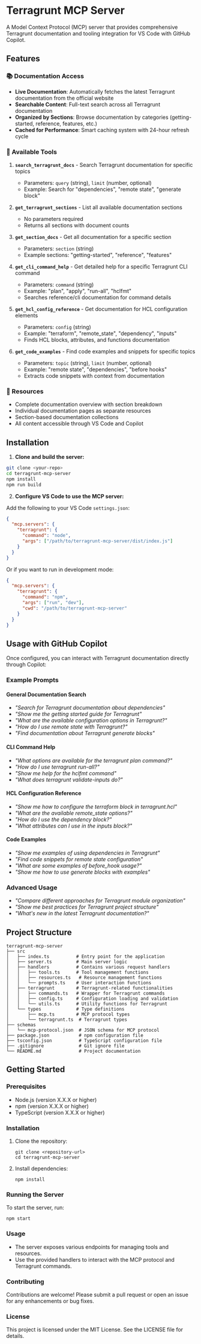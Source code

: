# Terragrunt MCP Server

A Model Context Protocol (MCP) server that provides comprehensive Terragrunt documentation and tooling integration for VS Code with GitHub Copilot.

## Features

### 📚 Documentation Access

- **Live Documentation**: Automatically fetches the latest Terragrunt documentation from the official website
- **Searchable Content**: Full-text search across all Terragrunt documentation
- **Organized by Sections**: Browse documentation by categories (getting-started, reference, features, etc.)
- **Cached for Performance**: Smart caching system with 24-hour refresh cycle

### 🔧 Available Tools

1. **`search_terragrunt_docs`** - Search Terragrunt documentation for specific topics
   - Parameters: `query` (string), `limit` (number, optional)
   - Example: Search for "dependencies", "remote state", "generate block"

2. **`get_terragrunt_sections`** - List all available documentation sections
   - No parameters required
   - Returns all sections with document counts

3. **`get_section_docs`** - Get all documentation for a specific section
   - Parameters: `section` (string)
   - Example sections: "getting-started", "reference", "features"

4. **`get_cli_command_help`** - Get detailed help for a specific Terragrunt CLI command
   - Parameters: `command` (string)
   - Example: "plan", "apply", "run-all", "hclfmt"
   - Searches reference/cli documentation for command details

5. **`get_hcl_config_reference`** - Get documentation for HCL configuration elements
   - Parameters: `config` (string)
   - Example: "terraform", "remote_state", "dependency", "inputs"
   - Finds HCL blocks, attributes, and functions documentation

6. **`get_code_examples`** - Find code examples and snippets for specific topics
   - Parameters: `topic` (string), `limit` (number, optional)
   - Example: "remote state", "dependencies", "before hooks"
   - Extracts code snippets with context from documentation

### 📖 Resources

- Complete documentation overview with section breakdown
- Individual documentation pages as separate resources
- Section-based documentation collections
- All content accessible through VS Code and Copilot

## Installation

1. **Clone and build the server:**

```bash
git clone <your-repo>
cd terragrunt-mcp-server
npm install
npm run build
```

2. **Configure VS Code to use the MCP server:**

Add the following to your VS Code `settings.json`:

```json
{
  "mcp.servers": {
    "terragrunt": {
      "command": "node",
      "args": ["/path/to/terragrunt-mcp-server/dist/index.js"]
    }
  }
}
```

Or if you want to run in development mode:

```json
{
  "mcp.servers": {
    "terragrunt": {
      "command": "npm",
      "args": ["run", "dev"],
      "cwd": "/path/to/terragrunt-mcp-server"
    }
  }
}
```

## Usage with GitHub Copilot

Once configured, you can interact with Terragrunt documentation directly through Copilot:

### Example Prompts

#### General Documentation Search
- *"Search for Terragrunt documentation about dependencies"*
- *"Show me the getting started guide for Terragrunt"*
- *"What are the available configuration options in Terragrunt?"*
- *"How do I use remote state with Terragrunt?"*
- *"Find documentation about Terragrunt generate blocks"*

#### CLI Command Help
- *"What options are available for the terragrunt plan command?"*
- *"How do I use terragrunt run-all?"*
- *"Show me help for the hclfmt command"*
- *"What does terragrunt validate-inputs do?"*

#### HCL Configuration Reference
- *"Show me how to configure the terraform block in terragrunt.hcl"*
- *"What are the available remote_state options?"*
- *"How do I use the dependency block?"*
- *"What attributes can I use in the inputs block?"*

#### Code Examples
- *"Show me examples of using dependencies in Terragrunt"*
- *"Find code snippets for remote state configuration"*
- *"What are some examples of before_hook usage?"*
- *"Show me how to use generate blocks with examples"*

### Advanced Usage

- *"Compare different approaches for Terragrunt module organization"*
- *"Show me best practices for Terragrunt project structure"*
- *"What's new in the latest Terragrunt documentation?"*

## Project Structure

```
terragrunt-mcp-server
├── src
│   ├── index.ts          # Entry point for the application
│   ├── server.ts         # Main server logic
│   ├── handlers          # Contains various request handlers
│   │   ├── tools.ts      # Tool management functions
│   │   ├── resources.ts   # Resource management functions
│   │   └── prompts.ts    # User interaction functions
│   ├── terragrunt        # Terragrunt-related functionalities
│   │   ├── commands.ts   # Wrapper for Terragrunt commands
│   │   ├── config.ts     # Configuration loading and validation
│   │   └── utils.ts      # Utility functions for Terragrunt
│   └── types             # Type definitions
│       ├── mcp.ts        # MCP protocol types
│       └── terragrunt.ts  # Terragrunt types
├── schemas
│   └── mcp-protocol.json  # JSON schema for MCP protocol
├── package.json           # npm configuration file
├── tsconfig.json          # TypeScript configuration file
├── .gitignore             # Git ignore file
└── README.md              # Project documentation
```

## Getting Started

### Prerequisites

- Node.js (version X.X.X or higher)
- npm (version X.X.X or higher)
- TypeScript (version X.X.X or higher)

### Installation

1. Clone the repository:

   ```
   git clone <repository-url>
   cd terragrunt-mcp-server
   ```

2. Install dependencies:

   ```
   npm install
   ```

### Running the Server

To start the server, run:

```
npm start
```

### Usage

- The server exposes various endpoints for managing tools and resources.
- Use the provided handlers to interact with the MCP protocol and Terragrunt commands.

### Contributing

Contributions are welcome! Please submit a pull request or open an issue for any enhancements or bug fixes.

### License

This project is licensed under the MIT License. See the LICENSE file for details.
